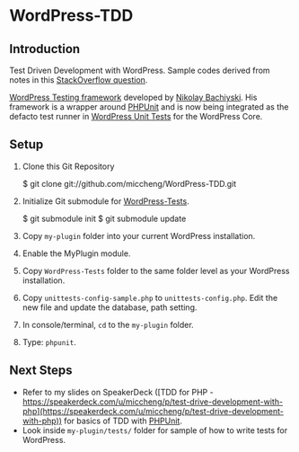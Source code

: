 WordPress-TDD
=============

Introduction
------------
Test Driven Development with WordPress. Sample codes derived from notes in this [StackOverflow question](http://stackoverflow.com/questions/9138215/unit-testing-wordpress-plugins).

[WordPress Testing framework](https://github.com/nb/wordpress-tests) developed by [Nikolay Bachiyski](http://nikolay.bg/). His framework is a wrapper around [PHPUnit](http://phpunit.de) and is now being integrated as the defacto test runner in [WordPress Unit Tests](http://unit-tests.trac.wordpress.org) for the WordPress Core.

Setup
------------
1. Clone this Git Repository

	$ git clone git://github.com/miccheng/WordPress-TDD.git

2. Initialize Git submodule for [WordPress-Tests](https://github.com/nb/wordpress-tests).

    $ git submodule init
	$ git submodule update

3. Copy `my-plugin` folder into your current WordPress installation.
4. Enable the MyPlugin module.
5. Copy `WordPress-Tests` folder to the same folder level as your WordPress installation.
6. Copy `unittests-config-sample.php` to `unittests-config.php`. Edit the new file and update the database, path setting.
7. In console/terminal, `cd` to the `my-plugin` folder.
8. Type: `phpunit`.

Next Steps
----------
* Refer to my slides on SpeakerDeck ([TDD for PHP  -https://speakerdeck.com/u/miccheng/p/test-drive-development-with-php](https://speakerdeck.com/u/miccheng/p/test-drive-development-with-php)) for basics of TDD with [PHPUnit](http://phpunit.de).
* Look inside `my-plugin/tests/` folder for sample of how to write tests for WordPress.
